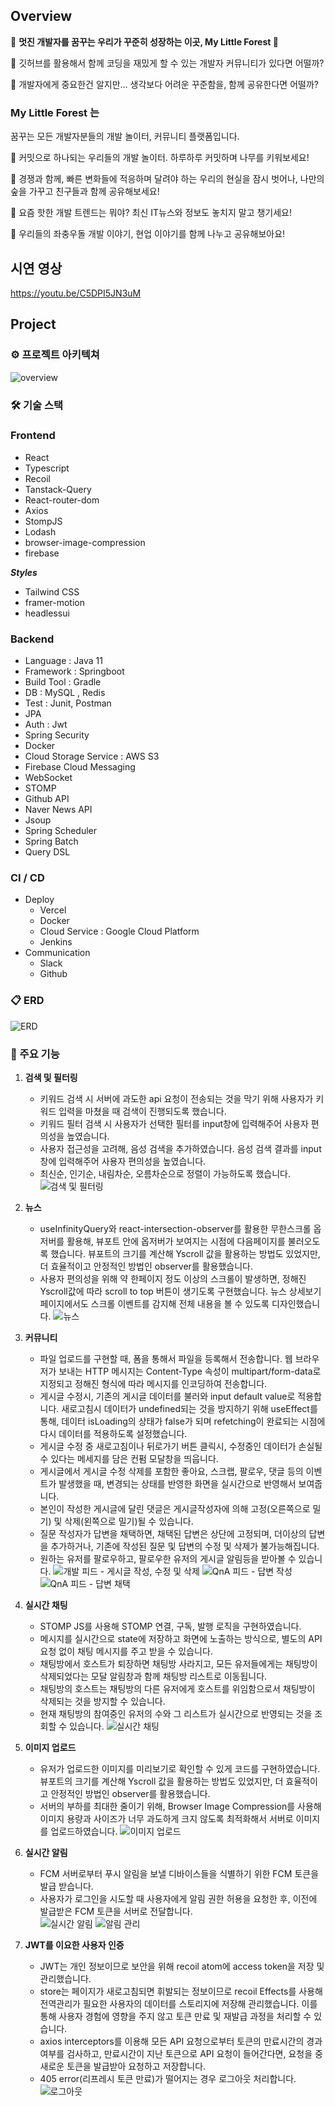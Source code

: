 ## Overview


🌲 **멋진 개발자를 꿈꾸는 우리가 꾸준히 성장하는 이곳,  My Little Forest  🌲**


💭 깃허브를 활용해서 함께 코딩을 재밌게 할 수 있는 개발자 커뮤니티가 있다면 어떨까?

💭 개발자에게 중요한건 알지만… 생각보다 어려운 꾸준함을, 함께 공유한다면 어떨까? 

### My Little Forest 는

꿈꾸는 모든 개발자분들의 개발 놀이터, 커뮤니티 플랫폼입니다.

🥜 커밋으로 하나되는 우리들의 개발 놀이터. 하루하루 커밋하며 나무를 키워보세요!

🌱 경쟁과 함께, 빠른 변화들에 적응하며 달려야 하는 우리의 현실을 잠시 벗어나, 나만의 숲을 가꾸고 친구들과 함께 공유해보세요!

🌷 요즘 핫한 개발 트렌드는 뭐야? 최신 IT뉴스와 정보도 놓치지 말고 챙기세요!

🎄 우리들의 좌충우돌 개발 이야기, 현업 이야기를 함께 나누고 공유해보아요!

## 시연 영상

https://youtu.be/C5DPI5JN3uM

## Project

### ⚙ 프로젝트 아키텍쳐
![overview](https://github.com/JHni2/Portfolio/assets/105628384/c36bf3f9-293b-47cd-acc2-fa03afd047f8)

### 🛠 기술 스택
### Frontend

- React
- Typescript
- Recoil
- Tanstack-Query
- React-router-dom
- Axios
- StompJS
- Lodash
- browser-image-compression
- firebase

***Styles***

- Tailwind CSS
- framer-motion
- headlessui

### Backend

- Language : Java 11
- Framework : Springboot
- Build Tool : Gradle
- DB : MySQL , Redis
- Test : Junit, Postman
- JPA
- Auth : Jwt
- Spring Security
- Docker
- Cloud Storage Service : AWS S3
- Firebase Cloud Messaging
- WebSocket
- STOMP
- Github API
- Naver News API
- Jsoup
- Spring Scheduler
- Spring Batch
- Query DSL

### CI / CD

- Deploy
    - Vercel
    - Docker
    - Cloud Service  : Google Cloud Platform
    - Jenkins
- Communication
    - Slack
    - Github

### 📋 ERD
![ERD](https://github.com/JHni2/Portfolio/assets/105628384/acab7c66-b14d-4055-a70d-94dcce520a26)


### 🔗 주요 기능

1.  **검색 및 필터링**
    - 키워드 검색 시 서버에 과도한 api 요청이 전송되는 것을 막기 위해 사용자가 키워드 입력을 마쳤을 때 검색이 진행되도록 했습니다.
    - 키워드 필터 검색 시 사용자가 선택한 필터를 input창에 입력해주어 사용자 편의성을 높였습니다.
    - 사용자 접근성을 고려해, 음성 검색을 추가하였습니다. 음성 검색 결과를 input창에 입력해주어 사용자 편의성을 높였습니다.
    - 최신순, 인기순, 내림차순, 오름차순으로 정렬이 가능하도록 했습니다.
    ![검색 및 필터링](https://github.com/JHni2/Portfolio/assets/105628384/afb2c6f2-0c87-4a04-9824-f06492436716)


1.  **뉴스**
    - useInfinityQuery와 react-intersection-observer를 활용한 무한스크롤
    옵저버를 활용해, 뷰포트 안에 옵저버가 보여지는 시점에 다음페이지를 불러오도록 했습니다.
    뷰포트의 크기를 계산해 Yscroll 값을 활용하는 방법도 있었지만, 더 효율적이고 안정적인 방법인 observer를 활용했습니다.
    - 사용자 편의성을 위해 약 한페이지 정도 이상의 스크롤이 발생하면, 정해진 Yscroll값에 따라 scroll to top 버튼이 생기도록 구현했습니다.
    뉴스 상세보기페이지에서도 스크롤 이벤트를 감지해 전체 내용을 볼 수 있도록 디자인했습니다.
    ![뉴스](https://github.com/JHni2/Portfolio/assets/105628384/ff7defde-affa-4dde-829a-3ba19d7c6d1e)


1.  **커뮤니티**
    - 파일 업로드를 구현할 때, 폼을 통해서 파일을 등록해서 전송합니다.
    웹 브라우저가 보내는 HTTP 메시지는 Content-Type 속성이 multipart/form-data로 지정되고 정해진 형식에 따라 메시지를 인코딩하여 전송합니다.
    - 게시글 수정시, 기존의 게시글 데이터를 불러와 input default value로 적용합니다.
    새로고침시 데이터가 undefined되는 것을 방지하기 위해 useEffect를 통해, 데이터 isLoading의 상태가 false가 되며 refetching이 완료되는 시점에 다시 데이터를 적용하도록 설정했습니다.
    - 게시글 수정 중 새로고침이나 뒤로가기 버튼 클릭시, 수정중인 데이터가 손실될 수 있다는 메세지를 담은 컨펌 모달창을 띄웁니다.
    - 게시글에서 게시글 수정 삭제를 포함한 좋아요, 스크랩, 팔로우, 댓글 등의 이벤트가 발생했을 때, 변경되는 상태를 반영한 화면을 실시간으로 반영해서 보여줍니다.
    - 본인이 작성한 게시글에 달린 댓글은 게시글작성자에 의해 고정(오른쪽으로 밀기) 및 삭제(왼쪽으로 밀기)될 수 있습니다.
    - 질문 작성자가 답변을 채택하면, 채택된 답변은 상단에 고정되며, 더이상의 답변을 추가하거나, 기존에 작성된 질문 및 답변의 수정 및 삭제가 불가능해집니다.
    - 원하는 유저를 팔로우하고, 팔로우한 유저의 게시글 알림등을 받아볼 수 있습니다.
    ![개발 피드 - 게시글 작성, 수정 및 삭제](https://github.com/JHni2/Portfolio/assets/105628384/fe87eceb-b9bf-4ef9-beef-ea81939c1ac9)
    ![QnA 피드 - 답변 작성](https://github.com/JHni2/Portfolio/assets/105628384/11986113-3653-4198-9320-dd81c5d990b9)
    ![QnA 피드 - 답변 채택](https://github.com/JHni2/Portfolio/assets/105628384/5145bb1d-fca4-4f7d-9a91-6c4ee9188852)


1.  **실시간 채팅**
    - STOMP JS를 사용해 STOMP 연결, 구독, 발행 로직을 구현하였습니다.
    - 메시지를 실시간으로 state에 저장하고 화면에 노출하는 방식으로, 별도의 API 요청 없이 채팅 메시지를 주고 받을 수 있습니다.
    - 채팅방에서 호스트가 퇴장하면 채팅방 사라지고, 모든 유저들에게는 채팅방이 삭제되었다는 모달 알림창과 함께 채팅방 리스트로 이동됩니다.
    - 채팅방의 호스트는 채팅방의 다른 유저에게 호스트를 위임함으로서 채팅방이 삭제되는 것을 방지할 수 있습니다.
    - 현재 채팅방의 참여중인 유저의 수와 그 리스트가 실시간으로 반영되는 것을 조회할 수 있습니다. 
    ![실시간 채팅](https://github.com/JHni2/Portfolio/assets/105628384/5e161cc6-aa5d-46dd-ae7a-e65641595c27)


1.  **이미지 업로드**
    - 유저가 업로드한 이미지를 미리보기로 확인할 수 있게 코드를 구현하였습니다.
    뷰포트의 크기를 계산해 Yscroll 값을 활용하는 방법도 있었지만, 더 효율적이고 안정적인 방법인 observer를 활용했습니다.
    - 서버의 부하를 최대한 줄이기 위해, Browser Image Compression를 사용해 이미지 용량과 사이즈가 너무 과도하게 크지 않도록 최적화해서 서버로 이미지를 업로드하였습니다. 
    ![이미지 업로드](https://github.com/JHni2/Portfolio/assets/105628384/6a2198bc-1548-4cb8-8e7c-fcc76f00ddea)


1.  **실시간 알림**
    - FCM 서버로부터 푸시 알림을 보낼 디바이스들을 식별하기 위한 FCM 토큰을 발급 받습니다.
    - 사용자가 로그인을 시도할 때 사용자에게 알림 권한 허용을 요청한 후, 
    이전에 발급받은 FCM 토큰을 서버로 전달합니다.   
    ![실시간 알림](https://github.com/JHni2/Portfolio/assets/105628384/77a19b3d-3b2e-4da1-8e1b-95e982cce0d4)
    ![알림 관리](https://github.com/JHni2/Portfolio/assets/105628384/538c6a77-3157-4f06-aad6-85535e170e3f)


1.  **JWT를 이요한 사용자 인증**
    - JWT는 개인 정보이므로 보안을 위해 recoil atom에 access token을 저장 및 관리했습니다.
    - store는 페이지가 새로고침되면 휘발되는 정보이므로 recoil Effects를 사용해 전역관리가 필요한 사용자의 데이터를 스토리지에 저장해 관리했습니다. 이를 통해 사용자 경험에 영향을 주지 않고 토큰 만료 및 재발급 과정을 처리할 수 있습니다.
    - axios interceptors를 이용해 모든 API 요청으로부터 토큰의 만료시간의 경과 여부를 검사하고, 만료시간이 지난 토큰으로 API 요청이 들어간다면, 요청을 중 새로운 토큰을 발급받아 요청하고 저장합니다.
    - 405 error(리프레시 토큰 만료)가 떨어지는 경우 로그아웃 처리합니다.
    ![로그아웃](https://github.com/JHni2/Portfolio/assets/105628384/0815bec8-55b4-47a5-b0f5-327f37943902)

